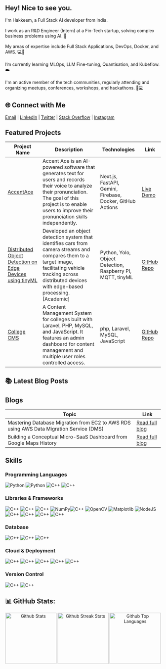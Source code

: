 ## Hey! Nice to see you.
I'm Hakkeem, a Full Stack AI developer from India.
<br><br>
I work as an R&D Engineer (Intern) at a Fin-Tech startup, solving complex business problems using AI. 🤖
<br><br>
My areas of expertise include Full Stack Applications, DevOps, Docker, and AWS. 💻🔧
<br><br>
I’m currently learning MLOps, LLM Fine-tuning, Quantisation, and Kubeflow. ☁️
<br><br>
I'm an active member of the tech communities, regularly attending and organizing meetups, conferences, workshops, and hackathons. 🤝💻


<!--
<a href="https://www.buymeacoffee.com/abdulhakkeempa"><img src="https://cdn.buymeacoffee.com/buttons/v2/default-yellow.png" width="150" /></a>
-->

## 🌐 Connect with Me

[Email](mailto:hello@abdulhakkeempa.com) | [LinkedIn](https://linkedin.com/in/abdul-hakkeem-pa) | [Twitter](https://twitter.com/abdulhakkeempa) | [Stack Overflow](https://stackoverflow.com/users/hakkeempa) | [Instagram](https://instagram.com/_.hakkeem_) 
<!--
[![Facebook](https://img.shields.io/badge/Facebook-%231877F2.svg?logo=Facebook&logoColor=white)](https://facebook.com/abdulhakkeempa) [![Instagram](https://img.shields.io/badge/Instagram-%23E4405F.svg?logo=Instagram&logoColor=white)](https://instagram.com/_.hakkeem_) [![LinkedIn](https://img.shields.io/badge/LinkedIn-%230077B5.svg?logo=linkedin&logoColor=white)](https://linkedin.com/in/abdul-hakkeem-pa) [![Stack Overflow](https://img.shields.io/badge/-Stackoverflow-FE7A16?logo=stack-overflow&logoColor=white)](https://stackoverflow.com/users/hakkeempa) [![Twitter](https://img.shields.io/badge/Twitter-%231DA1F2.svg?logo=Twitter&logoColor=white)](https://twitter.com/abdulhakkeempa) 
-->

## Featured Projects

| Project Name | Description | Technologies | Link |
|--------------|-------------|--------------|------|
| [AccentAce](https://github.com/abdulhakkeempa/AccentAce) | Accent Ace is an AI-powered software that generates text for users and records their voice to analyze their pronunciation. The goal of this project is to enable users to improve their pronunciation skills independently. | Next.js, FastAPI, Gemini, Firebase, Docker, GitHub Actions| [Live Demo](https://accent-ace.vercel.app/) |
| [Distributed Object Detection on Edge Devices using tinyML](https://github.com/abdulhakkeempa/Distributed-Object-Detection) |  Developed an object detection system that identifies cars from camera streams and compares them to a target image, facilitating vehicle tracking across distributed devices with edge-based processing. [Academic] | Python, Yolo, Object Detection, Raspberry PI, MQTT, tinyML | [GitHub Repo](https://github.com/abdulhakkeempa/Distributed-Object-Detection) |
| [College CMS](https://github.com/abdulhakkeempa/college-cms) | A Content Management System for colleges built with Laravel, PHP, MySQL, and JavaScript. It features an admin dashboard for content management and multiple user roles controlled access. | php, Laravel, MySQL, JavaScript  | [GitHub Repo](https://github.com/abdulhakkeempa/college-cms) |

## 📚 Latest Blog Posts
<!-- BLOG-POST-LIST:START -->
<!-- BLOG-POST-LIST:END -->


## Blogs
| Topic | Link |
|--------------|-------------|
| Mastering Database Migration from EC2 to AWS RDS using AWS Data Migration Service (DMS) | [Read full blog](https://medium.com/@abdulhakkeempa2002/from-ec2-to-rds-mastering-database-migration-with-aws-dms-b9b812ce9a62) |
| Building a Conceptual Micro-SaaS Dashboard from Google Maps History | [Read full blog](https://medium.com/@abdulhakkeempa2002/map-in-review-an-analysis-of-your-travel-from-google-history-c71af5315493) |


<!--
- [Code-2-Doc](https://abdulhakkeempa.github.io/github-to-latex/) - A micro SaaS product that transforms code from your GitHub repository into a LaTeX template built using GitHub API & Tailwind CSS.


- [Hyperpersonalised Middleware Solution](https://github.com/sib-hackathon/hyperpersonalisation-backend) -   A middleware solution integrated into existing banking applications. Developed at the Fin-A-Thon hackathon by South Indian Bank, it was shortlisted among the top 15 teams out of 600 across India.

- [Movie Recommender System](https://github.com/abdulhakkeempa/movie-recommender) -  A movie recommender system which is powered by an ML Model which is trained on a custom movie dataset from Kaggle, build to understand how modern recommender systems work.

- [Code-2-Doc](https://abdulhakkeempa.github.io/github-to-latex/) - A micro SaaS product that transforms code from your GitHub repository into a LaTeX template built using GitHub API & Tailwind CSS.

- [College CMS](https://github.com/abdulhakkeempa/college-cms) - A Content Management System for colleges built with Laravel, PHP, MySQL, and JavaScript. It features an admin dashboard for content management and multiple user roles controlled access.

- [Listen Bot](https://github.com/abdulhakkeempa/listen-bot) - A Telegram bot that will download and convert YouTube videos into MP3 files by taking the provided YouTube link as input.

- [Theyyam Classifier API](https://github.com/abdulhakkeempa/theyyam-classifier-api) - A Django REST API integrated with a TensorFlow image classification model. Built using Django Rest Framework and deployed on an Azure VM using Nginx for a research project.

- [Spam Classifier](https://github.com/abdulhakkeempa/spam-detection) - SMS Spam Classifier with FastAPI 🚀. This project utilizes FastAPI, Scikit-Learn, and Pandas for efficient spam detection in SMS messages. It's designed to provide a solution for identifying and filtering out spam messages in real-time.
-->

## Skills
### Programming Languages
![Python](https://img.shields.io/badge/Python-3776AB?style=for-the-badge&logo=python&logoColor=white)
![Python](https://img.shields.io/badge/JavaScript-323330?style=for-the-badge&logo=javascript&logoColor=F7DF1E)
![C++](https://img.shields.io/badge/C%2B%2B-00599C?style=for-the-badge&logo=c%2B%2B&logoColor=white)
![C++](https://img.shields.io/badge/PHP-777BB4?style=for-the-badge&logo=php&logoColor=white)

<!---
![C](https://img.shields.io/badge/C-00599C?style=for-the-badge&logo=c&logoColor=white)
![C++](https://img.shields.io/badge/Java-ED8B00?style=for-the-badge&logo=openjdk&logoColor=white)
![C++](https://img.shields.io/badge/R-276DC3?style=for-the-badge&logo=r&logoColor=white)
--->

### Libraries & Frameworks
![C++](https://img.shields.io/badge/django-092E20?style=for-the-badge&logo=django&logoColor=white)
![C++](https://img.shields.io/badge/laravel-F05340?style=for-the-badge&logo=laravel&logoColor=white)
![C++](https://img.shields.io/badge/pandas-306998?style=for-the-badge&logo=pandas&logoColor=white)
![NumPy](https://img.shields.io/badge/numpy-%23013243.svg?style=for-the-badge&logo=numpy&logoColor=white)![C++](https://img.shields.io/badge/sklearn-29ABE2?style=for-the-badge&logo=scikit-learn&logoColor=white)
![OpenCV](https://img.shields.io/badge/opencv-%23white.svg?style=for-the-badge&logo=opencv&logoColor=white) 
![Matplotlib](https://img.shields.io/badge/Matplotlib-%23ffffff.svg?style=for-the-badge&logo=Matplotlib&logoColor=black)
![NodeJS](https://img.shields.io/badge/node.js-6DA55F?style=for-the-badge&logo=node.js&logoColor=white)
![C++](https://img.shields.io/badge/fastapi-009485?style=for-the-badge&logo=fastapi&logoColor=white)
![C++](https://img.shields.io/badge/Flask-000000?style=for-the-badge&logo=flask&logoColor=white)
![C++](https://img.shields.io/badge/Tailwind_CSS-38B2AC?style=for-the-badge&logo=tailwind-css&logoColor=white)
![C++](https://img.shields.io/badge/bootstrap-aa00ff?style=for-the-badge&logo=bootstrap&logoColor=white)

<!---
![DjangoREST](https://img.shields.io/badge/DJANGO-REST-ff1709?style=for-the-badge&logo=django&logoColor=white&color=ff1709&labelColor=gray)
![C++](https://img.shields.io/badge/jQuery-0769AD?style=for-the-badge&logo=jquery&logoColor=white)
![C++](https://img.shields.io/badge/HTML5-E34F26?style=for-the-badge&logo=html5&logoColor=white)
![C++](https://img.shields.io/badge/CSS3-1572B6?style=for-the-badge&logo=css3&logoColor=white)
![JWT](https://img.shields.io/badge/JWT-black?style=for-the-badge&logo=JSON%20web%20tokens)
![Socket.io](https://img.shields.io/badge/Socket.io-black?style=for-the-badge&logo=socket.io&badgeColor=010101)

-->

### Database
![C++](https://img.shields.io/badge/PostgreSQL-316192?style=for-the-badge&logo=postgresql&logoColor=white)
![C++](https://img.shields.io/badge/MySQL-00000F?style=for-the-badge&logo=mysql&logoColor=white)
![C++](https://img.shields.io/badge/MongoDB-4EA94B?style=for-the-badge&logo=mongodb&logoColor=white)

### Cloud & Deployment
![C++](https://img.shields.io/badge/Amazon_AWS-232F3E?style=for-the-badge&logo=amazon-aws&logoColor=white)
![C++](https://img.shields.io/badge/Google%20Cloud-0F9D58?style=for-the-badge&logo=googlecloud&logoColor=white)
![C++](https://img.shields.io/badge/nginx-009900?style=for-the-badge&logo=nginx&logoColor=white)
![C++](https://img.shields.io/badge/docker-0db7ed?style=for-the-badge&logo=docker&logoColor=white)
![C++](https://img.shields.io/badge/GitHub%20Actions-000000?style=for-the-badge&logo=github-actions&logoColor=white)

<!---
![C++](https://img.shields.io/badge/Vercel-000000?style=for-the-badge&logo=vercel&logoColor=white)
--->

<!---
### Design
 ![Figma](https://img.shields.io/badge/figma-%23F24E1E.svg?style=for-the-badge&logo=figma&logoColor=white)
 ![Adobe Photoshop](https://img.shields.io/badge/adobe%20photoshop-%2331A8FF.svg?style=for-the-badge&logo=adobe%20photoshop&logoColor=white) ![Canva](https://img.shields.io/badge/Canva-%2300C4CC.svg?style=for-the-badge&logo=Canva&logoColor=white)
--->

### Version Control
![C++](https://img.shields.io/badge/Git-F1502F?style=for-the-badge&logo=git&logoColor=white)
![C++](https://img.shields.io/badge/GitHub-000000?style=for-the-badge&logo=github&logoColor=white)

## 📊 GitHub Stats:

<p align="center">
  <img src="https://github-readme-stats.vercel.app/api?username=abdulhakkeempa&theme=dark&hide_border=false&include_all_commits=true&count_private=true" alt="Github Stats" height="165"/>
  <img src="https://github-readme-streak-stats.herokuapp.com/?user=abdulhakkeempa&theme=dark&hide_border=false" alt="Github Streak Stats" height="165"/>
  <img src="https://github-readme-stats.vercel.app/api/top-langs/?username=abdulhakkeempa&theme=dark&hide_border=false&include_all_commits=true&count_private=true&layout=compact" alt="Github Top Languages" height="165"/>
</p>

<!--
## GitHub Profile Card
![](https://github-profile-summary-cards.vercel.app/api/cards/profile-details?username=abdulhakkeempa&theme=github_dark)
--->



<!--
**hakkeempa/hakkeempa** is a ✨ _special_ ✨ repository because its `README.md` (this file) appears on your GitHub profile.

Here are some ideas to get you started:

- 🔭 I’m currently working on ...
- 🌱 I’m currently learning ...
- 👯 I’m looking to collaborate on ...
- 🤔 I’m looking for help with ...
- 💬 Ask me about ...
- 📫 How to reach me: ...
- 😄 Pronouns: ...
- ⚡ Fun fact: ...
-->
